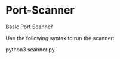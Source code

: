 # Port-Scanner
Basic Port Scanner

Use the following syntax to run the scanner:

python3 scanner.py <ip>